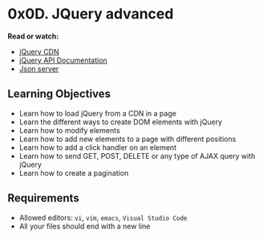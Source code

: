 # 0x0D. JQuery advanced



**Read or watch:**

-   [jQuery CDN](https://intranet.hbtn.io/rltoken/hookkuIBbtZcjbWnQycngw "jQuery CDN")
-   [jQuery API Documentation](https://intranet.hbtn.io/rltoken/EjK8s2oJzo6lMlK99wITJw "jQuery API Documentation")
-   [Json server](https://intranet.hbtn.io/rltoken/lcjmc3fPYeTm47QmbnRs-Q "Json server")

## Learning Objectives

-   Learn how to load jQuery from a CDN in a page
-   Learn the different ways to create DOM elements with jQuery
-   Learn how to modify elements
-   Learn how to add new elements to a page with different positions
-   Learn how to add a click handler on an element
-   Learn how to send GET, POST, DELETE or any type of AJAX query with jQuery
-   Learn how to create a pagination

## Requirements

-   Allowed editors:  `vi`,  `vim`,  `emacs`,  `Visual Studio Code`
-   All your files should end with a new line